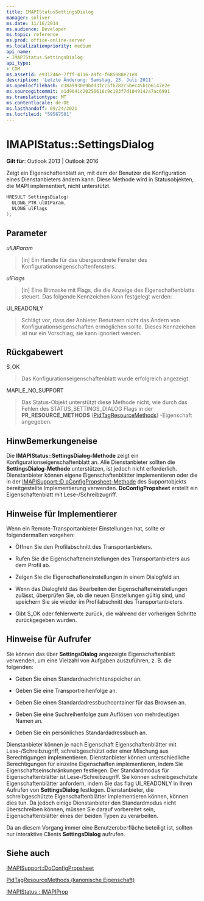 ```yaml
---
title: IMAPIStatusSettingsDialog
manager: soliver
ms.date: 11/16/2014
ms.audience: Developer
ms.topic: reference
ms.prod: office-online-server
ms.localizationpriority: medium
api_name:
- IMAPIStatus.SettingsDialog
api_type:
- COM
ms.assetid: e931246e-7fff-4116-a9fc-f685988e21e8
description: 'Letzte Änderung: Samstag, 23. Juli 2011'
ms.openlocfilehash: d38a9930e9bdd3fcc5fb782c5bec45b1b6147e2e
ms.sourcegitcommit: a1d9041c20256616c9c183f7d1049142a7ac6991
ms.translationtype: MT
ms.contentlocale: de-DE
ms.lasthandoff: 09/24/2021
ms.locfileid: "59567501"
---
```

# <a name="imapistatussettingsdialog"></a>IMAPIStatus::SettingsDialog

  
  
**Gilt für**: Outlook 2013 | Outlook 2016 
  
Zeigt ein Eigenschaftenblatt an, mit dem der Benutzer die Konfiguration eines Dienstanbieters ändern kann. Diese Methode wird in Statusobjekten, die MAPI implementiert, nicht unterstützt.
  
```cpp
HRESULT SettingsDialog(
  ULONG_PTR ulUIParam,
  ULONG ulFlags
);
```

## <a name="parameters"></a>Parameter

 _ulUIParam_
  
> [in] Ein Handle für das übergeordnete Fenster des Konfigurationseigenschaftenfensters.
    
 _ulFlags_
  
> [in] Eine Bitmaske mit Flags, die die Anzeige des Eigenschaftenblatts steuert. Das folgende Kennzeichen kann festgelegt werden:
    
UI_READONLY 
  
> Schlägt vor, dass der Anbieter Benutzern nicht das Ändern von Konfigurationseigenschaften ermöglichen sollte. Dieses Kennzeichen ist nur ein Vorschlag; sie kann ignoriert werden.
    
## <a name="return-value"></a>Rückgabewert

S_OK 
  
> Das Konfigurationseigenschaftenblatt wurde erfolgreich angezeigt.
    
MAPI_E_NO_SUPPORT 
  
> Das Status-Objekt unterstützt diese Methode nicht, wie durch das Fehlen des STATUS_SETTINGS_DIALOG Flags in der **PR_RESOURCE_METHODS** ([PidTagResourceMethods](pidtagresourcemethods-canonical-property.md)) -Eigenschaft angegeben.
    
## <a name="remarks"></a>HinwBemerkungeneise

Die **IMAPIStatus::SettingsDialog-Methode** zeigt ein Konfigurationseigenschaftenblatt an. Alle Dienstanbieter sollten die **SettingsDialog-Methode** unterstützen, ist jedoch nicht erforderlich. Dienstanbieter können eigene Eigenschaftenblätter implementieren oder die in der [IMAPISupport::D oConfigPropsheet-Methode](imapisupport-doconfigpropsheet.md) des Supportobjekts bereitgestellte Implementierung verwenden. **DoConfigPropsheet** erstellt ein Eigenschaftenblatt mit Lese-/Schreibzugriff. 
  
## <a name="notes-to-implementers"></a>Hinweise für Implementierer

Wenn ein Remote-Transportanbieter Einstellungen hat, sollte er folgendermaßen vorgehen:
  
- Öffnen Sie den Profilabschnitt des Transportanbieters.
    
- Rufen Sie die Eigenschafteneinstellungen des Transportanbieters aus dem Profil ab.
    
- Zeigen Sie die Eigenschafteneinstellungen in einem Dialogfeld an.
    
- Wenn das Dialogfeld das Bearbeiten der Eigenschafteneinstellungen zulässt, überprüfen Sie, ob die neuen Einstellungen gültig sind, und speichern Sie sie wieder im Profilabschnitt des Transportanbieters.
    
- Gibt S_OK oder fehlerwerte zurück, die während der vorherigen Schritte zurückgegeben wurden.
    
## <a name="notes-to-callers"></a>Hinweise für Aufrufer

Sie können das über **SettingsDialog** angezeigte Eigenschaftenblatt verwenden, um eine Vielzahl von Aufgaben auszuführen, z. B. die folgenden: 
  
- Geben Sie einen Standardnachrichtenspeicher an.
    
- Geben Sie eine Transportreihenfolge an.
    
- Geben Sie einen Standardadressbuchcontainer für das Browsen an.
    
- Geben Sie eine Suchreihenfolge zum Auflösen von mehrdeutigen Namen an.
    
- Geben Sie ein persönliches Standardadressbuch an.
    
Dienstanbieter können je nach Eigenschaft Eigenschaftenblätter mit Lese-/Schreibzugriff, schreibgeschützt oder einer Mischung aus Berechtigungen implementieren. Dienstanbieter können unterschiedliche Berechtigungen für einzelne Eigenschaften implementieren, indem Sie Eigenschaftseinschränkungen festlegen. Der Standardmodus für Eigenschaftenblätter ist Lese-/Schreibzugriff. Sie können schreibgeschützte Eigenschaftenblätter anfordern, indem Sie das flag UI_READONLY in Ihren Aufrufen von **SettingsDialog** festlegen. Dienstanbieter, die schreibgeschützte Eigenschaftenblätter implementieren können, können dies tun. Da jedoch einige Dienstanbieter den Standardmodus nicht überschreiben können, müssen Sie darauf vorbereitet sein, Eigenschaftenblätter eines der beiden Typen zu verarbeiten. 
  
Da an diesem Vorgang immer eine Benutzeroberfläche beteiligt ist, sollten nur interaktive Clients **SettingsDialog** aufrufen.
  
## <a name="see-also"></a>Siehe auch



[IMAPISupport::DoConfigPropsheet](imapisupport-doconfigpropsheet.md)
  
[PidTagResourceMethods (kanonische Eigenschaft)](pidtagresourcemethods-canonical-property.md)
  
[IMAPIStatus : IMAPIProp](imapistatusimapiprop.md)

